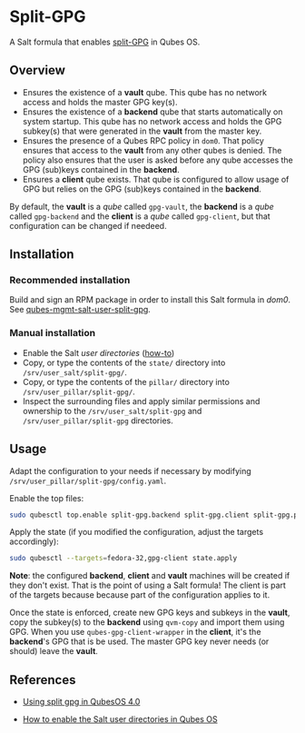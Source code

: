Split-GPG
=========

A Salt formula that enables [split-GPG][split-gpg] in Qubes OS.

Overview
--------

- Ensures the existence of a **vault** qube. This qube has no network access and holds the master GPG key(s).
- Ensures the existence of a **backend** qube that starts automatically on system startup. This qube has no network access and holds the GPG subkey(s) that were generated in the **vault** from the master key.
- Ensures the presence of a Qubes RPC policy in `dom0`. That policy ensures that access to the **vault** from any other qubes is denied. The policy also ensures that the user is asked before any qube accesses the GPG (sub)keys contained in the **backend**.
- Ensures a **client** qube exists. That qube is configured to allow usage of GPG but relies on the GPG (sub)keys contained in the **backend**.

By default, the **vault** is a _qube_ called `gpg-vault`, the **backend** is a _qube_ called `gpg-backend` and the **client** is a _qube_ called `gpg-client`, but that configuration can be changed if needeed.

Installation
------------

### Recommended installation

Build and sign an RPM package in order to install this Salt formula in _dom0_. See [qubes-mgmt-salt-user-split-gpg][rpm].

  [rpm]: https://github.com/gonzalo-bulnes/qubes-mgmt-salt-user/tree/main/packages/split-gpg

### Manual installation

- Enable the Salt _user directories_ ([how-to][user-dirs-how-to])
- Copy, or type the contents of the `state/` directory into `/srv/user_salt/split-gpg/`.
- Copy, or type the contents of the `pillar/` directory into `/srv/user_pillar/split-gpg/`.
- Inspect the surrounding files and apply similar permissions and ownership to the `/srv/user_salt/split-gpg` and `/srv/user_pillar/split-gpg` directories.

Usage
-----

Adapt the configuration to your needs if necessary by modifying `/srv/user_pillar/split-gpg/config.yaml`.

Enable the top files:

```sh
sudo qubesctl top.enable split-gpg.backend split-gpg.client split-gpg.policy split-gpg.vault
```

Apply the state (if you modified the configuration, adjust the targets accordingly):

```sh
sudo qubesctl --targets=fedora-32,gpg-client state.apply
```

**Note**: the configured **backend**, **client** and **vault** machines will be created if they don't exist. That is the point of using a Salt formula! The client is part of the targets because because part of the configuration applies to it.

Once the state is enforced, create new GPG keys and subkeys in the **vault**, copy the subkey(s) to the **backend** using `qvm-copy` and import them using GPG. When you use `qubes-gpg-client-wrapper` in the **client**, it's the **backend**'s GPG that is be used. The master GPG key never needs (or should) leave the **vault**.

References
----------

- [Using split gpg in QubesOS 4.0][split-gpg]
- [How to enable the Salt user directories in Qubes OS][user-dirs-how-to]

  [split-gpg]: https://www.qubes-os.org/doc/split-gpg
  [user-dirs-how-to]: https://github.com/gonzalo-bulnes/qubes-mgmt-salt-user#prerequisites
